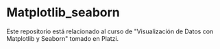# Matplotlib_seaborn
Este repositorio está relacionado al curso de "Visualización de Datos con Matplotlib y Seaborn" tomado en Platzi. 
